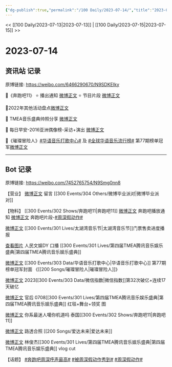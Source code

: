 ```yaml
---
{"dg-publish":true,"permalink":"/100 Daily/2023-07-14/","title":"2023-07-14","created":"2023-07-21T13:58:34.067+08:00","updated":"2023-08-25T12:55:41.674+08:00"}
---
```



<< [[100 Daily/2023-07-13\|2023-07-13]] | [[100 Daily/2023-07-15\|2023-07-15]] >>

# 2023-07-14

## 资讯站 记录

原博链接: https://weibo.com/6466290670/N9SDKEIky

🌟《奔跑吧11》
⭐ 播出通知 [微博正文](https://weibo.com/6466290670/4923344313125126)
⭐ 节目片段 [微博正文](https://weibo.com/6466290670/4923547607110353)

🌟2022年其他活动盘点[微博正文](https://weibo.com/6466290670/4923466350856244)

🌟 TMEA音乐盛典帅照分享 [微博正文](https://weibo.com/6466290670/4923391997905078)

🌟 每日早安-2016亚洲偶像榜-采访+演出 [微博正文](https://weibo.com/6466290670/4923326265298062)

🌟《璀璨冒险人》[#华语音乐打歌中心#](https://s.weibo.com/weibo?q=%23%E5%8D%8E%E8%AF%AD%E9%9F%B3%E4%B9%90%E6%89%93%E6%AD%8C%E4%B8%AD%E5%BF%83%23) 及
[#全球华语音乐流行榜#](https://s.weibo.com/weibo?q=%23%E5%85%A8%E7%90%83%E5%8D%8E%E8%AF%AD%E9%9F%B3%E4%B9%90%E6%B5%81%E8%A1%8C%E6%A6%9C%23) 第77期榜单冠军[微博正文](https://weibo.com/6466290670/4923375321877142)

---
## Bot 记录

原博链接: https://weibo.com/7452765754/N9Smg0nn8

【营业】
[微博正文](https://weibo.com/1736988591/4922771760744577) 留言 [[300 Events/304 Others/微博毕业派对\|微博毕业派对]]

【物料】
[[300 Events/302 Shows/奔跑吧11\|奔跑吧11]]
[微博正文](http://weibo.com/5242381821/N9NgEbkXQ) 奔跑吧播放通知
[微博正文](http://weibo.com/2110705772/N9SoEifpB) 奔跑吧片段-[#周深假动作#](https://s.weibo.com/weibo?q=%23%E5%91%A8%E6%B7%B1%E5%81%87%E5%8A%A8%E4%BD%9C%23)

[微博正文](http://weibo.com/7314727257/N9NU6A5rm) [[300 Events/301 Lives/太湖湾音乐节\|太湖湾音乐节]]门票售卖进度播报

[查看图片](https://wx2.sinaimg.cn/large/6eb293b4gy1hfwtlyk60yj20tt1hudne.jpg) 人民文娱DY 口播 [[300 Events/301 Lives/第四届TMEA腾讯音乐娱乐盛典\|第四届TMEA腾讯音乐娱乐盛典]]

[微博正文](http://weibo.com/7186370005/N9NRgoWYb) [[300 Events/303 Data/华语音乐打歌中心\|华语音乐打歌中心]] 第77期榜单冠军封面 《[[200 Songs/璀璨冒险人\|璀璨冒险人]]》

[微博正文](http://weibo.com/5637413637/N9LnABpKL) 2023[[300 Events/303 Data/微信指数\|微信指数]]第32次破亿+连续17天破亿

[微博正文](http://weibo.com/5248300719/N9Ovdvulg) 官后 0708[[300 Events/301 Lives/第四届TMEA腾讯音乐娱乐盛典\|第四届TMEA腾讯音乐娱乐盛典]] 红毯+舞台+领奖 图

[微博正文](http://weibo.com/7724525486/N9Ozketkz) 你系最迷人噶你机道吗 泰国[[300 Events/302 Shows/奔跑吧11\|奔跑吧11]]

[微博正文](http://weibo.com/5125072259/N9NsevE4O) 路透合照 [[200 Songs/爱达未来\|爱达未来]]

[微博正文](http://weibo.com/7495641082/N9RdJBsRH) 林俊杰[[300 Events/301 Lives/第四届TMEA腾讯音乐娱乐盛典\|第四届TMEA腾讯音乐娱乐盛典]] vlog cut

【话题】
[#奔跑吧周深呼声最高#](https://s.weibo.com/weibo?q=%23%E5%A5%94%E8%B7%91%E5%90%A7%E5%91%A8%E6%B7%B1%E5%91%BC%E5%A3%B0%E6%9C%80%E9%AB%98%23)
[#被周深假动作秀到#](https://s.weibo.com/weibo?q=%23%E8%A2%AB%E5%91%A8%E6%B7%B1%E5%81%87%E5%8A%A8%E4%BD%9C%E7%A7%80%E5%88%B0%23)
[#周深假动作#](https://s.weibo.com/weibo?q=%23%E5%91%A8%E6%B7%B1%E5%81%87%E5%8A%A8%E4%BD%9C%23)
